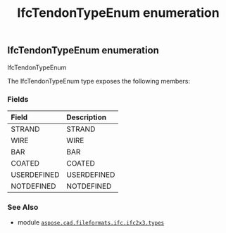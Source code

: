 ﻿---
title: IfcTendonTypeEnum enumeration
second_title: Aspose.CAD for Python via .NET API References
description: 
type: docs
weight: 3060
url: /aspose.cad.fileformats.ifc.ifc2x3.types/ifctendontypeenum/
is_root: false
---

## IfcTendonTypeEnum enumeration

IfcTendonTypeEnum



The IfcTendonTypeEnum type exposes the following members:

### Fields
| Field | Description |
| :- | :- |
| STRAND | STRAND |
| WIRE | WIRE |
| BAR | BAR |
| COATED | COATED |
| USERDEFINED | USERDEFINED |
| NOTDEFINED | NOTDEFINED |



### See Also
* module [`aspose.cad.fileformats.ifc.ifc2x3.types`](..)
